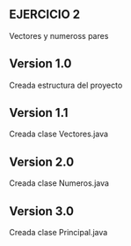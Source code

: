 ## EJERCICIO 2

Vectores y numeross pares

## Version 1.0
Creada estructura del proyecto

## Version 1.1
Creada clase Vectores.java

## Version 2.0
Creada clase Numeros.java

## Version 3.0
Creada clase Principal.java
